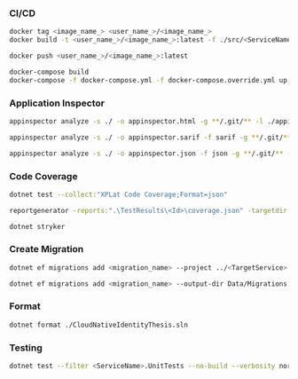 ### CI/CD
```sh
docker tag <image_name_> <user_name_>/<image_name_>
docker build -t <user_name_>/<image_name_>:latest -f ./src/<ServiceName>/Dockerfile .
```

```sh
docker push <user_name_>/<image_name_>:latest
```

```sh
docker-compose build 
docker-compose -f docker-compose.yml -f docker-compose.override.yml up -d
```

### Application Inspector

```sh
appinspector analyze -s ./ -o appinspector.html -g **/.git/** -l ./appinspector.log
```
```sh
appinspector analyze -s ./ -o appinspector.sarif -f sarif -g **/.git/** -l ./appinspector.log
```
```sh
appinspector analyze -s ./ -o appinspector.json -f json -g **/.git/** -l ./appinspector.log
```

### Code Coverage
```sh
dotnet test --collect:"XPLat Code Coverage;Format=json"

reportgenerator -reports:".\TestResults\<Id>\coverage.json" -targetdir:"coverageresults" -reporttypes:Html

dotnet stryker
```

### Create Migration
```sh	
dotnet ef migrations add <migration_name> --project ../<TargetService> --startup-project . --output-dir Data/Migrations
```

```sh	
dotnet ef migrations add <migration_name> --output-dir Data/Migrations
```

### Format
```sh
dotnet format ./CloudNativeIdentityThesis.sln
```

### Testing
```sh
dotnet test --filter <ServiceName>.UnitTests --no-build --verbosity normal
```



